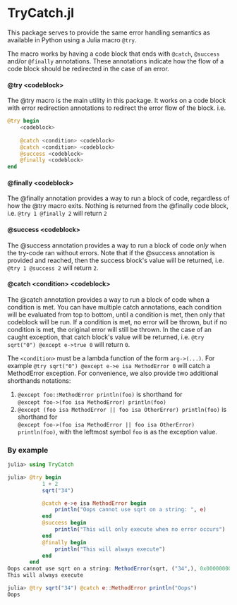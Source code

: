 # TryCatch.jl

This package serves to provide the same error handling semantics as available in Python using a Julia macro `@try`.

The macro works by having a code block that ends with `@catch`, `@success` and/or `@finally` annotations. These annotations indicate how the flow of a code block should be redirected in the case of an error.

#### @try \<codeblock\>
The @try macro is the main utility in this package. It works on a code block with error redirection annotations to redirect the error flow of the block. i.e.

```julia
@try begin 
    <codeblock>
    
    @catch <condition> <codeblock>
    @catch <condition> <codeblock>
    @success <codeblock>
    @finally <codeblock>
end
```

#### @finally \<codeblock\>
The @finally annotation provides a way to run a block of code, regardless of how the @try macro exits. Nothing is returned from the @finally code block, i.e. `@try 1 @finally 2` will return `2`

#### @success \<codeblock\>
The @success annotation provides a way to run a block of code _only_ when the try-code ran without errors. Note that if the @success annotation is provided and reached, then the success block's value will be returned, i.e. `@try 1 @success 2` will return `2`.
           
#### @catch \<condition\> \<codeblock\>
The @catch annotation provides a way to run a block of code when a condition is met. You can have multiple catch annotations, each condition will be evaluated from top to bottom, until a condition is met, then only that codeblock will be run. If a condition is met, no error will be thrown, but if no condition is met, the original error will still be thrown. In the case of an caught exception, that catch block's value will be returned, i.e. `@try sqrt("0") @except e->true 0` will return `0`.
           
The `<condition>` must be a lambda function of the form `arg->(...)`. For example `@try sqrt("0") @except e->e isa MethodError 0` will catch a MethodError exception. For convenience, we also provide two additional shorthands notations:

  1. `@except foo::MethodError println(foo)` is shorthand for <br> `@except foo->(foo isa MethodError) println(foo)`
  2. `@except (foo isa MethodError || foo isa OtherError) println(foo)` is shorthand for <br> `@except foo->(foo isa MethodError || foo isa OtherError) println(foo)`, with the leftmost symbol `foo` is as the exception value.


### By example
```julia
julia> using TryCatch

julia> @try begin
           1 + 2
           sqrt("34")

           @catch e->e isa MethodError begin
               println("Oops cannot use sqrt on a string: ", e)
           end
           @success begin
               println("This will only execute when no error occurs")
           end
           @finally begin
               println("This will always execute")
           end
       end
Oops cannot use sqrt on a string: MethodError(sqrt, ("34",), 0x00000000000073cc)
This will always execute
```


```julia
julia> @try sqrt("34") @catch e::MethodError println("Oops")
Oops
```

